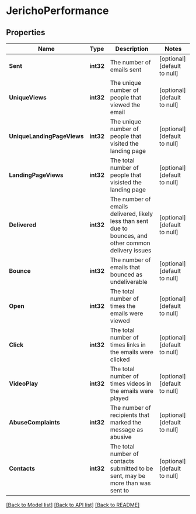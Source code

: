 # JerichoPerformance

## Properties
Name | Type | Description | Notes
------------ | ------------- | ------------- | -------------
**Sent** | **int32** | The number of emails sent | [optional] [default to null]
**UniqueViews** | **int32** | The unique number of people that viewed the email | [optional] [default to null]
**UniqueLandingPageViews** | **int32** | The unique number of people that visited the landing page | [optional] [default to null]
**LandingPageViews** | **int32** | The total number of people that visisted the landing page | [optional] [default to null]
**Delivered** | **int32** | The number of emails delivered, likely less than sent due to bounces, and other common delivery issues | [optional] [default to null]
**Bounce** | **int32** | The number of emails that bounced as undeliverable | [optional] [default to null]
**Open** | **int32** | The total number of times the emails were viewed | [optional] [default to null]
**Click** | **int32** | The total number of times links in the emails were clicked | [optional] [default to null]
**VideoPlay** | **int32** | The total number of times videos in the emails were played | [optional] [default to null]
**AbuseComplaints** | **int32** | The number of recipients that marked the message as abusive | [optional] [default to null]
**Contacts** | **int32** | The total number of contacts submitted to be sent, may be more than was sent to | [optional] [default to null]

[[Back to Model list]](../README.md#documentation-for-models) [[Back to API list]](../README.md#documentation-for-api-endpoints) [[Back to README]](../README.md)


